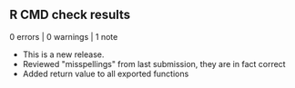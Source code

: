 ## R CMD check results

0 errors | 0 warnings | 1 note

* This is a new release.
* Reviewed "misspellings" from last submission, they are in fact correct
* Added return value to all exported functions
